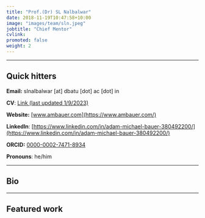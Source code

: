 ```yaml
---
title: "Prof.(Dr) SL Nalbalwar"
date: 2018-11-19T10:47:58+10:00
image: "images/team/sln.jpeg"
jobtitle: "Chief Mentor"
cvlink:  
promoted: false
weight: 2
---
```


---
## Quick hitters

**Email:** slnalbalwar [at]  dbatu [dot] ac [dot] in

**CV**: [Link (last updated 1/9/2023)](/cvs/Bauer_CV.pdf)

**Website:** [www.ambauer.com](https://www.ambauer.com/)

**LinkedIn**: [https://www.linkedin.com/in/adam-michael-bauer-380492200/](https://www.linkedin.com/in/adam-michael-bauer-380492200/)

**ORCID:** [0000-0002-7471-8934](https://orcid.org/0000-0002-7471-8934)

**Pronouns**: he/him

---
## Bio
 

---
## Featured work

 
